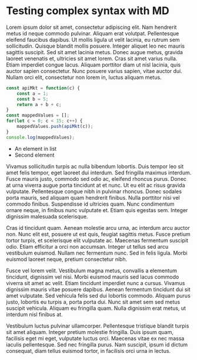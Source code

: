 <!--
    AUTHOR=Kelly
    KEYWORDS=JavaScript,POC
    LAST_UPDATED=April 29, 2022
-->

# Testing complex syntax with MD

Lorem ipsum dolor sit amet, consectetur adipiscing elit. Nam hendrerit metus id neque commodo pulvinar. Aliquam erat volutpat. Pellentesque eleifend faucibus dapibus. Ut mollis ligula ut velit lacinia, eu rutrum sem sollicitudin. Quisque blandit mollis posuere. Integer aliquet leo nec mauris sagittis suscipit. Sed sit amet lacinia metus. Donec augue metus, gravida laoreet venenatis et, ultricies sit amet lorem. Cras sit amet varius nulla. Etiam imperdiet congue lacus. Aliquam porttitor diam ut nisl lacinia, quis auctor sapien consectetur. Nunc posuere varius sapien, vitae auctor dui. Nullam orci elit, consectetur non lorem in, luctus aliquam metus.

```javascript
const apiMkt = function(c) {
    const a = 1;
    const b = 5;
    return a + b + c;
}
const mappedValues = [];
for(let c = 0; c < 15; c++) {
    mappedValues.push(apiMkt(c));
}
console.log(mappedValues);
```

- An element in list
- Second element

Vivamus sollicitudin turpis ac nulla bibendum lobortis. Duis tempor leo sit amet felis tempor, eget laoreet dui interdum. Sed fringilla maximus interdum. Fusce mauris justo, commodo sed odio ac, eleifend rhoncus purus. Donec at urna viverra augue porta tincidunt at et nunc. Ut eu elit ac risus gravida vulputate. Pellentesque congue nibh in pulvinar rhoncus. Donec sodales porta mauris, sed aliquam quam hendrerit finibus. Nulla porttitor nisi vel commodo finibus. Suspendisse id ultricies quam. Nunc condimentum ornare neque, in finibus nunc vulputate et. Etiam quis egestas sem. Integer dignissim malesuada scelerisque.

Cras id tincidunt quam. Aenean molestie arcu urna, ac interdum arcu auctor non. Nunc elit est, posuere ut est quis, feugiat sagittis metus. Fusce pretium tortor turpis, et scelerisque elit vulputate ac. Maecenas fermentum suscipit odio. Etiam efficitur a orci non accumsan. Integer ut tellus sed arcu vestibulum euismod. Nullam nec fermentum nunc. Sed in felis ligula. Morbi euismod laoreet neque, pretium consectetur nibh.

Fusce vel lorem velit. Vestibulum magna metus, convallis a elementum tincidunt, dignissim vel nisi. Morbi euismod mauris sed lacus commodo viverra sit amet ac velit. Etiam tincidunt imperdiet nunc a cursus. Vivamus dignissim mauris vitae posuere dapibus. Aenean fermentum tincidunt dui sit amet vulputate. Sed vehicula felis sed dui lobortis commodo. Aliquam purus justo, lobortis eu turpis a, porta porta dui. Nunc sit amet sem sed metus suscipit vehicula. Aliquam eu fringilla quam. Nulla dignissim erat metus, ut interdum nisl finibus at.

Vestibulum luctus pulvinar ullamcorper. Pellentesque tristique blandit turpis sit amet aliquam. Integer pretium molestie fringilla. Duis ipsum quam, facilisis eget mi eget, vulputate luctus orci. Maecenas vitae ex nec massa iaculis pellentesque. Sed nec fringilla purus. Nam suscipit, ipsum id dictum consequat, diam tellus euismod tortor, in facilisis orci urna in lectus.